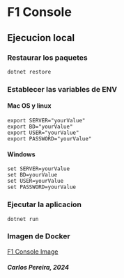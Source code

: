 # F1 Console

## Ejecucion local

### Restaurar los paquetes
```
dotnet restore
```

### Establecer las variables de ENV

#### Mac OS y linux
```
export SERVER="yourValue"
export BD="yourValue"
export USER="yourValue"
export PASSWORD="yourValue"
```

#### Windows
```
set SERVER=yourValue
set BD=yourValue
set USER=yourValue
set PASSWORD=yourValue
```

### Ejecutar la aplicacion
```
dotnet run
```

### Imagen de Docker
[F1 Console Image](https://hub.docker.com/repository/docker/pereira00/f1console/general)

##### Carlos Pereira, 2024